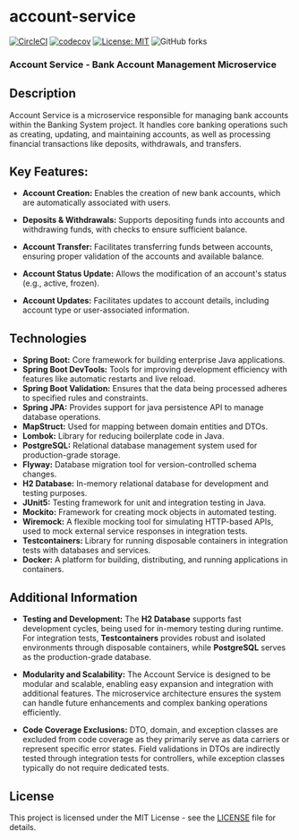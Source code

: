 # account-service
[![CircleCI](https://dl.circleci.com/status-badge/img/circleci/K6MEbnQdqEgQE7qSJFetp9/2mk49W7yp9txo6zdWqFM2B/tree/main.svg?style=svg&circle-token=CCIPRJ_XacLDtCvpvLDY58fc3ofY4_6850bbd2aecd624a4f3ef6c99cbc36536f1f5448)](https://dl.circleci.com/status-badge/redirect/circleci/K6MEbnQdqEgQE7qSJFetp9/2mk49W7yp9txo6zdWqFM2B/tree/main)
[![codecov](https://codecov.io/gh/MiroslavKolosnjaji/account-service/graph/badge.svg?token=aiLG2d5f7S)](https://codecov.io/gh/MiroslavKolosnjaji/account-service)
[![License: MIT](https://img.shields.io/badge/License-MIT-green.svg)](https://opensource.org/licenses/MIT)
![GitHub forks](https://img.shields.io/github/forks/MiroslavKolosnjaji/account-service)

### Account Service - Bank Account Management Microservice

## Description
Account Service is a microservice responsible for managing bank accounts within the Banking System project.
It handles core banking operations such as creating, updating, and maintaining accounts, as well as processing financial transactions like deposits, withdrawals, and transfers.


 ## Key Features:

- **Account Creation:** Enables the creation of new bank accounts, which are automatically associated with users.


- **Deposits & Withdrawals:** Supports depositing funds into accounts and withdrawing funds, with checks to ensure sufficient balance.


- **Account Transfer:** Facilitates transferring funds between accounts, ensuring proper validation of the accounts and available balance.


- **Account Status Update:** Allows the modification of an account's status (e.g., active, frozen).


- **Account Updates:** Facilitates updates to account details, including account type or user-associated information.


## Technologies

- **Spring Boot:** Core framework for building enterprise Java applications.
- **Spring Boot DevTools:** Tools for improving development efficiency with features like automatic restarts and live reload.
- **Spring Boot Validation:** Ensures that the data being processed adheres to specified rules and constraints.
- **Spring JPA:**  Provides support for java persistence API to manage database operations.
- **MapStruct:**  Used for mapping between domain entities and DTOs.
- **Lombok:** Library for reducing boilerplate code in Java.
- **PostgreSQL:** Relational database management system used for production-grade storage.
- **Flyway:**  Database migration tool for version-controlled schema changes.
- **H2 Database:** In-memory relational database for development and testing purposes.
- **JUnit5:** Testing framework for unit and integration testing in Java.
- **Mockito:** Framework for creating mock objects in automated testing.
- **Wiremock:** A flexible mocking tool for simulating HTTP-based APIs, used to mock external service responses in integration tests.
- **Testcontainers:** Library for running disposable containers in integration tests with databases and services.
- **Docker:** A platform for building, distributing, and running applications in containers.


## Additional Information

- **Testing and Development:** The **H2 Database** supports fast development cycles, being used for in-memory testing during runtime.
  For integration tests, **Testcontainers** provides robust and isolated environments through disposable containers, while **PostgreSQL** serves as the production-grade database.


- **Modularity and Scalability:** The Account Service is designed to be modular and scalable, enabling easy expansion and integration with additional features.
The microservice architecture ensures the system can handle future enhancements and complex banking operations efficiently.


- **Code Coverage Exclusions:** DTO, domain, and exception classes are excluded from code coverage as they primarily serve as data carriers or represent specific error states.
Field validations in DTOs are indirectly tested through integration tests for controllers, while exception classes typically do not require dedicated tests.


## License
This project is licensed under the MIT License - see the [LICENSE](LICENSE) file for details.
